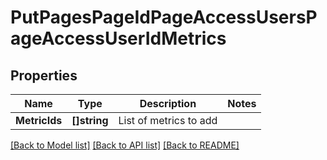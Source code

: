 # PutPagesPageIdPageAccessUsersPageAccessUserIdMetrics

## Properties
Name | Type | Description | Notes
------------ | ------------- | ------------- | -------------
**MetricIds** | **[]string** | List of metrics to add | 

[[Back to Model list]](../README.md#documentation-for-models) [[Back to API list]](../README.md#documentation-for-api-endpoints) [[Back to README]](../README.md)


